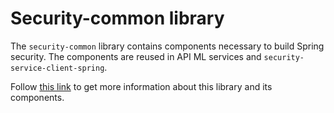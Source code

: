 # Security-common library

The `security-common` library contains components necessary to build Spring security.
The components are reused in API ML services and `security-service-client-spring`.

Follow [this link](https://docs.zowe.org/stable/extend/extend-apiml/api-mediation-security.html#security-service-client-library) to get more information about this library and its components.
